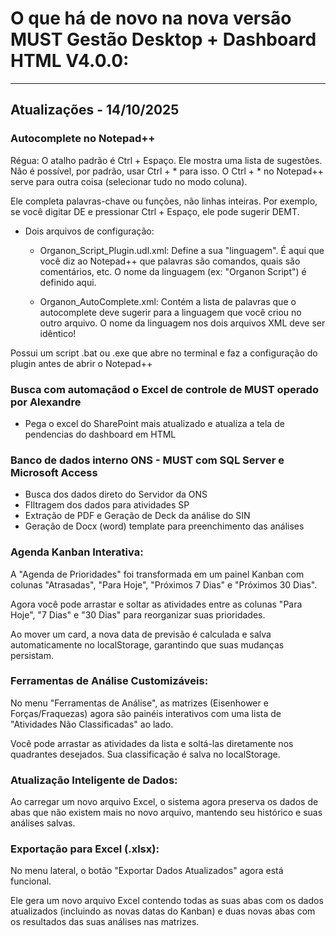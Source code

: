 # O que há de novo na nova versão MUST Gestão Desktop + Dashboard HTML V4.0.0:
--- 

## Atualizações - 14/10/2025


### Autocomplete no Notepad++

Régua: O atalho padrão é Ctrl + Espaço. Ele mostra uma lista de sugestões. Não é possível, por padrão, usar Ctrl + * para isso. O Ctrl + * no Notepad++ serve para outra coisa (selecionar tudo no modo coluna).

Ele completa palavras-chave ou funções, não linhas inteiras. Por exemplo, se você digitar DE e pressionar Ctrl + Espaço, ele pode sugerir DEMT.

- Dois arquivos de configuração:

    - Organon_Script_Plugin.udl.xml: Define a sua "linguagem". É aqui que você diz ao Notepad++ que palavras são comandos, quais são comentários, etc. O nome da linguagem (ex: "Organon Script") é definido aqui.

    - Organon_AutoComplete.xml: Contém a lista de palavras que o autocomplete deve sugerir para a linguagem que você criou no outro arquivo. O nome da linguagem nos dois arquivos XML deve ser idêntico!



Possui um script .bat ou .exe que abre no terminal e faz a configuração do plugin antes de abrir o Notepad++

### Busca com automaçãod o Excel de controle de MUST operado por Alexandre

- Pega o excel do SharePoint mais atualizado e atualiza a tela de pendencias do dashboard em HTML

### Banco de dados interno ONS - MUST com SQL Server e Microsoft Access

- Busca dos dados direto do Servidor da ONS
- FIltragem dos dados para atividades SP
- Extração de PDF e Geração de Deck da análise do SIN
- Geração de Docx (word) template para preenchimento das análises


### Agenda Kanban Interativa:

A "Agenda de Prioridades" foi transformada em um painel Kanban com colunas "Atrasadas", "Para Hoje", "Próximos 7 Dias" e "Próximos 30 Dias".

Agora você pode arrastar e soltar as atividades entre as colunas "Para Hoje", "7 Dias" e "30 Dias" para reorganizar suas prioridades.

Ao mover um card, a nova data de previsão é calculada e salva automaticamente no localStorage, garantindo que suas mudanças persistam.

### Ferramentas de Análise Customizáveis:

No menu "Ferramentas de Análise", as matrizes (Eisenhower e Forças/Fraquezas) agora são painéis interativos com uma lista de "Atividades Não Classificadas" ao lado.

Você pode arrastar as atividades da lista e soltá-las diretamente nos quadrantes desejados. Sua classificação é salva no localStorage.

### Atualização Inteligente de Dados:

Ao carregar um novo arquivo Excel, o sistema agora preserva os dados de abas que não existem mais no novo arquivo, mantendo seu histórico e suas análises salvas.

### Exportação para Excel (.xlsx):

No menu lateral, o botão "Exportar Dados Atualizados" agora está funcional.

Ele gera um novo arquivo Excel contendo todas as suas abas com os dados atualizados (incluindo as novas datas do Kanban) e duas novas abas com os resultados das suas análises nas matrizes.